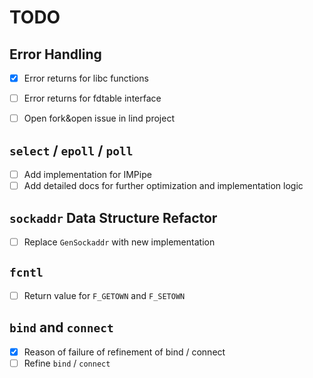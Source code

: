 # TODO

## Error Handling

- [x] Error returns for libc functions
  
- [ ] Error returns for fdtable interface 

- [ ] Open fork&open issue in lind project

## `select` / `epoll` / `poll`

- [ ] Add implementation for IMPipe
- [ ] Add detailed docs for further optimization and implementation logic

## `sockaddr` Data Structure Refactor

- [ ] Replace `GenSockaddr` with new implementation

## `fcntl`

- [ ] Return value for `F_GETOWN` and `F_SETOWN`

## `bind` and `connect`

- [x] Reason of failure of refinement of bind / connect
- [ ] Refine `bind` / `connect`
